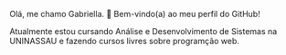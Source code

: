 Olá, me chamo Gabriella. 👋
Bem-vindo(a) ao meu perfil do GitHub! 

Atualmente estou cursando Análise e Desenvolvimento de Sistemas na UNINASSAU e fazendo cursos livres sobre programção web. 

